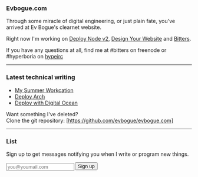 ### Evbogue.com

Through some miracle of digital engineering, or just plain fate, you've arrived at Ev Bogue's clearnet website. 

Right now I'm working on [Deploy Node v2](http://deploy.evbogue.com), [Design Your Website](http://design.evbogue.com/) and [Bitters](http://bitters.evbogue.com). 

If you have any questions at all, find me at #bitters on freenode or #hyperboria on [hypeirc](http://hypeirc.net)

***

### Latest technical writing

+ [My Summer Workcation](/workcation)
+ [Deploy Arch](http://arch.evbogue.com/)
+ [Deploy with Digital Ocean](/digitalocean)


Want something I've deleted?<br /> Clone the git repository: [https://github.com/evbogue/evbogue.com]

***

### List

Sign up to get messages notifying you when I write or program new things.

<form action="http://evbogue.us7.list-manage.com/subscribe/post?u=1a9fbca8ce860eb1cf0d5bb5d&amp;id=019e3bfd87" method="post" id="mc-embedded-subscribe-form" name="mc-embedded-subscribe-form" class="validate" target="_blank" novalidate>
<input type="email" value="" name="EMAIL" class="required email" placeholder="you@youmail.com" style="float: left; margin-top: 2px; margin-right: 2px;" id="mce-EMAIL"><input type="submit" value="Sign up" name="subscribe" id="mc-embedded-subscribe" class="button">
</form>


